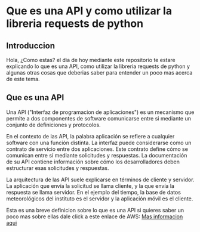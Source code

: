 # Que es una API y como utilizar la libreria requests de python
## Introduccion
Hola, ¿Como estas? el dia de hoy mediante este repositorio te estare explicando lo que es una API, como utilizar la libreria requests de python y algunas otras cosas que deberias saber para entender un poco mas acerca de este tema.

## Que es una API
Una API ("Interfaz de programacion de aplicaciones") es un mecanismo que permite a dos componentes de software comunicarse entre si mediante un conjunto de definiciones y protocolos.
 
En el contexto de las API, la palabra aplicación se refiere a cualquier software con una función distinta. La interfaz puede considerarse como un contrato de servicio entre dos aplicaciones. Este contrato define cómo se comunican entre sí mediante solicitudes y respuestas. La documentación de su API contiene información sobre cómo los desarrolladores deben estructurar esas solicitudes y respuestas.

La arquitectura de las API suele explicarse en términos de cliente y servidor. La aplicación que envía la solicitud se llama cliente, y la que envía la respuesta se llama servidor. En el ejemplo del tiempo, la base de datos meteorológicos del instituto es el servidor y la aplicación móvil es el cliente. 

Esta es una breve definicion sobre lo que es una API si quieres saber un poco mas sobre ellas dale click a este enlace de AWS: [Mas informacion aqui](https://aws.amazon.com/es/what-is/api/)

